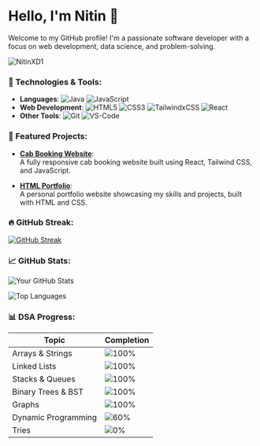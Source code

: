 # Hello, I'm Nitin 👋

Welcome to my GitHub profile! I'm a passionate software developer with a focus on web development, data science, and problem-solving.

<img src="https://komarev.com/ghpvc/?username=NitinXD1&label=Profile%20views&color=0e75b6&style=flat" alt="NitinXD1" />

### 🔧 Technologies & Tools:
- **Languages**: ![Java](https://img.shields.io/badge/Java-ED8B00?style=for-the-badge&logo=java&logoColor=white) ![JavaScript](https://img.shields.io/badge/JavaScript-F7DF1E?style=for-the-badge&logo=javascript&logoColor=black)
- **Web Development**: ![HTML5](https://img.shields.io/badge/HTML5-E34F26?style=for-the-badge&logo=html5&logoColor=white) ![CSS3](https://img.shields.io/badge/CSS3-1572B6?style=for-the-badge&logo=css3&logoColor=white) ![TailwindxCSS](https://img.shields.io/badge/TailwindCSS-38B2AC?style=for-the-badge&logo=tailwind-css&logoColor=white) ![React](https://img.shields.io/badge/React-20232A?style=for-the-badge&logo=react&logoColor=61DAFB)
- **Other Tools**: ![Git](https://img.shields.io/badge/Git-F05032?style=for-the-badge&logo=git&logoColor=white) ![VS-Code](https://img.shields.io/badge/VSCode-007ACC?style=for-the-badge&logo=visual-studio-code&logoColor=white)

### 🌟 Featured Projects:

- **[Cab Booking Website](https://github.com/NitinXD1/cab-booking-website)**:  
  A fully responsive cab booking website built using React, Tailwind CSS, and JavaScript.
  
- **[HTML Portfolio](https://github.com/NitinXD1/html-portfolio)**:  
  A personal portfolio website showcasing my skills and projects, built with HTML and CSS.

### 🔥 GitHub Streak:
[![GitHub Streak](https://streak-stats.demolab.com?user=NitinXD1&theme=radical&hide_border=true)](https://git.io/streak-stats)

### 📈 GitHub Stats:
![Your GitHub Stats](https://github-readme-stats.vercel.app/api?username=NitinXD1&show_icons=true&theme=radical&hide_border=true)

![Top Languages](https://github-readme-stats.vercel.app/api/top-langs/?username=NitinXD1&layout=compact&theme=radical&hide_border=true)


### 📊 DSA Progress:

| Topic                | Completion |
|----------------------|------------|
| Arrays & Strings      | ![100%](https://progress-bar.xyz/100) |
| Linked Lists          | ![100%](https://progress-bar.xyz/100) |
| Stacks & Queues       | ![100%](https://progress-bar.xyz/100) |
| Binary Trees & BST    | ![100%](https://progress-bar.xyz/100) |
| Graphs                | ![100%](https://progress-bar.xyz/100) |
| Dynamic Programming   | ![60%](https://progress-bar.xyz/60) |
| Tries                 | ![0%](https://progress-bar.xyz/0) |
